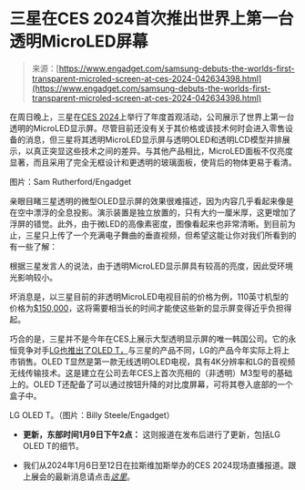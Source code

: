 <!--yml

category: 未分类

date: 2024-05-27 14:41:28

-->

# 三星在CES 2024首次推出世界上第一台透明MicroLED屏幕

> 来源：[https://www.engadget.com/samsung-debuts-the-worlds-first-transparent-microled-screen-at-ces-2024-042634398.html](https://www.engadget.com/samsung-debuts-the-worlds-first-transparent-microled-screen-at-ces-2024-042634398.html)

在周日晚上，三星在[CES 2024](https://www.engadget.com/ces-2024-live-coverage-from-ces-unveiled-000021968.html)上举行了年度首观活动，公司展示了世界上第一台透明的MicroLED显示屏。尽管目前还没有关于其价格或该技术何时会进入零售设备的消息，但三星将其透明MicroLED显示屏与透明OLED和透明LCD模型并排展示，以真正突显这些技术之间的差异。与其他产品相比，MicroLED面板不仅亮度显著，而且采用了完全无框设计和更透明的玻璃面板，使背后的物体更易于看清。

图片：Sam Rutherford/Engadget

亲眼目睹三星透明的微型OLED显示屏的效果很难描述，因为内容几乎看起来像是在空中漂浮的全息投影。演示装置是独立放置的，只有大约一厘米厚，这更增加了浮屏的错觉。此外，由于微LED的高像素密度，图像看起来也非常清晰。到目前为止，三星只上传了一个充满电子舞曲的垂直视频，但希望这能让你对我们所看到的有一些了解：

根据三星发言人的说法，由于透明MicroLED显示屏具有较高的亮度，因此受环境光影响较小。

坏消息是，以三星目前的非透明MicroLED电视目前的价格为例，110英寸机型的价格为[$150,000](https://www.samsung.com/us/televisions-home-theater/tvs/micro-led/110-class-micro-led-samsung-4k-with-smart-hub-mna110ms1acxza/)，这将需要相当长的时间才能使这些新的显示屏变得近乎负担得起。

巧合的是，三星并不是今年在CES上展示大型透明显示屏的唯一韩国公司。它的永恒竞争对手[LG也推出了OLED T，](https://www.engadget.com/lg-brought-the-worlds-first-wireless-transparent-oled-tv-to-ces-2024-071151174.html)与三星的产品不同，LG的产品今年实际上将上市销售。OLED T显然是第一款无线透明OLED电视，具有4K分辨率和LG的音视频无线传输技术。这是建立在公司去年CES上首次亮相的（非透明）M3型号的基础上的。OLED T还配备了可以通过按钮升降的对比度屏幕，可将其卷入底部的一个盒子中。

LG OLED T。（图片：Billy Steele/Engadget）

-   **更新，东部时间1月9日下午2点：** 这则报道在发布后进行了更新，包括LG OLED T的细节。

-   我们从2024年1月6日至12日在拉斯维加斯举办的CES 2024现场直播报道。跟上展会的最新消息请点击[*这里*](https://www.engadget.com/guides/ces/)。
